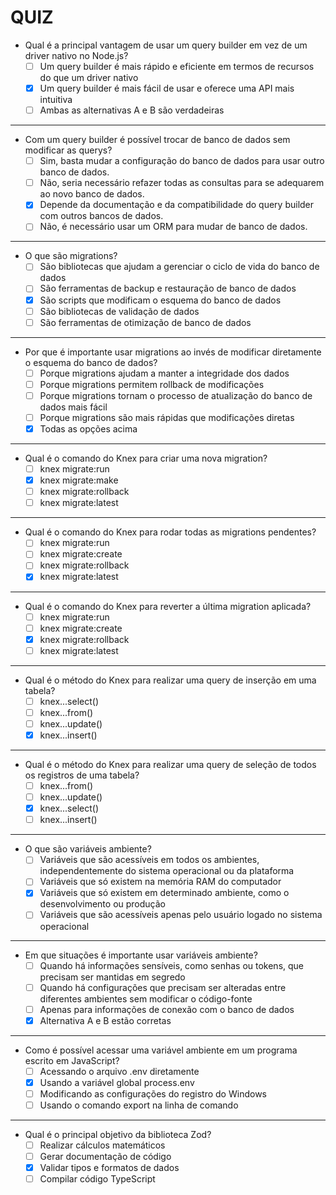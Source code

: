 # QUIZ

- Qual é a principal vantagem de usar um query builder em vez de um driver nativo no Node.js?
  - [ ] Um query builder é mais rápido e eficiente em termos de recursos do que um driver nativo
  - [x] Um query builder é mais fácil de usar e oferece uma API mais intuitiva
  - [ ] Ambas as alternativas A e B são verdadeiras

---

- Com um query builder é possível trocar de banco de dados sem modificar as querys?
  - [ ] Sim, basta mudar a configuração do banco de dados para usar outro banco de dados.
  - [ ] Não, seria necessário refazer todas as consultas para se adequarem ao novo banco de dados.
  - [x] Depende da documentação e da compatibilidade do query builder com outros bancos de dados.
  - [ ] Não, é necessário usar um ORM para mudar de banco de dados.

---

- O que são migrations?
  - [ ] São bibliotecas que ajudam a gerenciar o ciclo de vida do banco de dados
  - [ ] São ferramentas de backup e restauração de banco de dados
  - [x] São scripts que modificam o esquema do banco de dados
  - [ ] São bibliotecas de validação de dados
  - [ ] São ferramentas de otimização de banco de dados

---

- Por que é importante usar migrations ao invés de modificar diretamente o esquema do banco de dados?
  - [ ] Porque migrations ajudam a manter a integridade dos dados
  - [ ] Porque migrations permitem rollback de modificações
  - [ ] Porque migrations tornam o processo de atualização do banco de dados mais fácil
  - [ ] Porque migrations são mais rápidas que modificações diretas
  - [x] Todas as opções acima

---

- Qual é o comando do Knex para criar uma nova migration?
  - [ ] knex migrate:run
  - [x] knex migrate:make
  - [ ] knex migrate:rollback
  - [ ] knex migrate:latest

---

- Qual é o comando do Knex para rodar todas as migrations pendentes?
  - [ ] knex migrate:run
  - [ ] knex migrate:create
  - [ ] knex migrate:rollback
  - [x] knex migrate:latest

---

- Qual é o comando do Knex para reverter a última migration aplicada?
  - [ ] knex migrate:run
  - [ ] knex migrate:create
  - [x] knex migrate:rollback
  - [ ] knex migrate:latest

---

- Qual é o método do Knex para realizar uma query de inserção em uma tabela?
  - [ ] knex...select()
  - [ ] knex...from()
  - [ ] knex...update()
  - [x] knex...insert()

---

- Qual é o método do Knex para realizar uma query de seleção de todos os registros de uma tabela?
  - [ ] knex...from()
  - [ ] knex...update()
  - [x] knex...select()
  - [ ] knex...insert()

---

- O que são variáveis ambiente?
  - [ ] Variáveis que são acessíveis em todos os ambientes, independentemente do sistema operacional ou da plataforma
  - [ ] Variáveis que só existem na memória RAM do computador
  - [x] Variáveis que só existem em determinado ambiente, como o desenvolvimento ou produção
  - [ ] Variáveis que são acessíveis apenas pelo usuário logado no sistema operacional

---

- Em que situações é importante usar variáveis ambiente?
  - [ ] Quando há informações sensíveis, como senhas ou tokens, que precisam ser mantidas em segredo
  - [ ] Quando há configurações que precisam ser alteradas entre diferentes ambientes sem modificar o código-fonte
  - [ ] Apenas para informações de conexão com o banco de dados
  - [x] Alternativa A e B estão corretas

---

- Como é possível acessar uma variável ambiente em um programa escrito em JavaScript?
  - [ ] Acessando o arquivo .env diretamente
  - [x] Usando a variável global process.env
  - [ ] Modificando as configurações do registro do Windows
  - [ ] Usando o comando export na linha de comando

---

- Qual é o principal objetivo da biblioteca Zod?
  - [ ] Realizar cálculos matemáticos
  - [ ] Gerar documentação de código
  - [x] Validar tipos e formatos de dados
  - [ ] Compilar código TypeScript